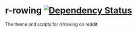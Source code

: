 # r-rowing [![Dependency Status](https://www.versioneye.com/user/projects/57e3aad879806f00398309d3/badge.svg?style=flat-square)](https://www.versioneye.com/user/projects/57e3aad879806f00398309d3)
The theme and scripts for /r/rowing on reddit
